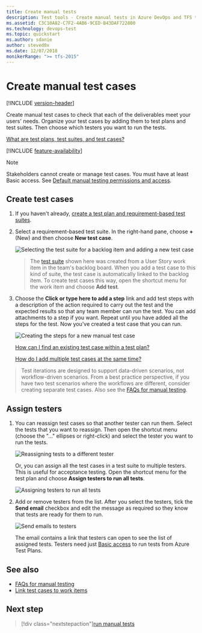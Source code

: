 ```yaml
---
title: Create manual tests
description: Test tools - Create manual tests in Azure DevOps and TFS to make sure each of the deliverables meets your users needs
ms.assetid: C3C10A82-C7F2-4AB6-9CED-B43DAF722800
ms.technology: devops-test
ms.topic: quickstart
ms.author: sdanie
author: steved0x
ms.date: 12/07/2018
monikerRange: ">= tfs-2015"
---
```


# Create manual test cases

[!INCLUDE [version-header](includes/version-header.md)]

<a name="test-cases"></a>
Create manual test cases to check that each of the deliverables
meet your users' needs. Organize your test cases by adding them
to test plans and test suites. Then choose which testers you want to run
the tests.

[What are test plans, test suites, and test cases?](create-a-test-plan.md#testplans)

[!INCLUDE [feature-availability](includes/feature-availability.md)]

> [!NOTE]
> Stakeholders cannot create or manage test cases. You must have at least Basic access.
> See [Default manual testing permissions and access](manual-test-permissions.md).

<a name="createcase"></a>

## Create test cases

1. If you haven't already,
   [create a test plan and requirement-based test suites](create-a-test-plan.md).

1. Select a requirement-based test suite. In the right-hand pane, choose **+** (New)
   and then choose **New test case**.

   ![Selecting the test suite for a backlog item and adding a new test case](media/create-test-cases/CreateTest_1.png)

   > The [test suite](create-a-test-plan.md) shown here was created from a User Story work item in the team's backlog board.
   > When you add a test case to this kind of suite, the test case is automatically linked to the backlog item.
   > To create test cases this way, open the shortcut menu for the work item and choose **Add test**.

1. Choose the **Click or type here to add a step** link and add test steps
   with a description of the action required to carry out the test and the
   expected results so that any team member can run the test.
   You can add attachments to a step if you want. Repeat until you have added
   all the steps for the test. Now you've created a test case that you can run.

   ![Creating the steps for a new manual test case](media/create-test-cases/CreateTest_3.png)

   [How can I find an existing test case within a test plan?](create-a-test-plan.md#findplan)

   [How do I add multiple test cases at the same time?](reference-qa.md#add-multiple-test-cases)

> Test iterations are designed to support data-driven scenarios, not workflow-driven scenarios.
> From a best practice perspective, if you have two test scenarios where the workflows are
> different, consider creating separate test cases. Also see the [FAQs for manual testing](reference-qa.md#testcases).

<a name="assigncase"></a>

## Assign testers

1. You can reassign test cases so that another tester can
   run them. Select the tests that you want to reassign. Then
   open the shortcut menu (choose the "..." ellipses or right-click)
   and select the tester you want to run the tests.

   ![Reassigning tests to a different tester](media/create-test-cases/AssignTester.png)

   Or, you can assign all the test cases in a test suite to multiple testers.
   This is useful for acceptance testing. Open the shortcut menu for the test plan
   and choose **Assign testers to run all tests**.

   ![Assigning testers to run all tests](media/create-test-cases/AssignMultipleTesters.png)

1. Add or remove testers from the list. After you select the testers, tick the **Send email**
   checkbox and edit the message as required so they know that tests are ready for them to run.

   ![Send emails to testers](media/create-test-cases/AssignMultipleTestersEmail.png)

   The email contains a link that testers can open to see the list of assigned tests.
   Testers need just [Basic access](https://visualstudio.microsoft.com/products/visual-studio-online-Basic-vs)
   to run tests from Azure Test Plans.

## See also

- [FAQs for manual testing](reference-qa.md#testcases)
- [Link test cases to work items](../boards/queries/link-work-items-support-traceability.md)

## Next step

> [!div class="nextstepaction"][run manual tests](run-manual-tests.md)
